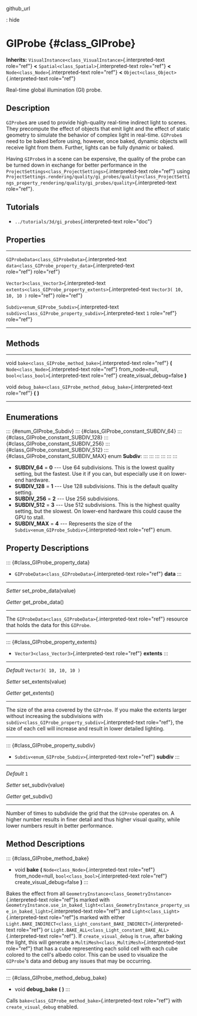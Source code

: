 github\_url

:   hide

GIProbe {#class_GIProbe}
=======

**Inherits:** `VisualInstance<class_VisualInstance>`{.interpreted-text
role="ref"} **\<** `Spatial<class_Spatial>`{.interpreted-text
role="ref"} **\<** `Node<class_Node>`{.interpreted-text role="ref"}
**\<** `Object<class_Object>`{.interpreted-text role="ref"}

Real-time global illumination (GI) probe.

Description
-----------

`GIProbe`s are used to provide high-quality real-time indirect light to
scenes. They precompute the effect of objects that emit light and the
effect of static geometry to simulate the behavior of complex light in
real-time. `GIProbe`s need to be baked before using, however, once
baked, dynamic objects will receive light from them. Further, lights can
be fully dynamic or baked.

Having `GIProbe`s in a scene can be expensive, the quality of the probe
can be turned down in exchange for better performance in the
`ProjectSettings<class_ProjectSettings>`{.interpreted-text role="ref"}
using
`ProjectSettings.rendering/quality/gi_probes/quality<class_ProjectSettings_property_rendering/quality/gi_probes/quality>`{.interpreted-text
role="ref"}.

Tutorials
---------

-   `../tutorials/3d/gi_probes`{.interpreted-text role="doc"}

Properties
----------

  ---------------------------------------------------- ------------------------------------------------------------- -------------------------
  `GIProbeData<class_GIProbeData>`{.interpreted-text   `data<class_GIProbe_property_data>`{.interpreted-text         
  role="ref"}                                          role="ref"}                                                   

  `Vector3<class_Vector3>`{.interpreted-text           `extents<class_GIProbe_property_extents>`{.interpreted-text   `Vector3( 10, 10, 10 )`
  role="ref"}                                          role="ref"}                                                   

  `Subdiv<enum_GIProbe_Subdiv>`{.interpreted-text      `subdiv<class_GIProbe_property_subdiv>`{.interpreted-text     `1`
  role="ref"}                                          role="ref"}                                                   
  ---------------------------------------------------- ------------------------------------------------------------- -------------------------

Methods
-------

  ------ -------------------------------------------------------------------
  void   `bake<class_GIProbe_method_bake>`{.interpreted-text role="ref"}
         **(** `Node<class_Node>`{.interpreted-text role="ref"}
         from\_node=null, `bool<class_bool>`{.interpreted-text role="ref"}
         create\_visual\_debug=false **)**

  void   `debug_bake<class_GIProbe_method_debug_bake>`{.interpreted-text
         role="ref"} **(** **)**
  ------ -------------------------------------------------------------------

Enumerations
------------

::: {#enum_GIProbe_Subdiv}
::: {#class_GIProbe_constant_SUBDIV_64}
::: {#class_GIProbe_constant_SUBDIV_128}
::: {#class_GIProbe_constant_SUBDIV_256}
::: {#class_GIProbe_constant_SUBDIV_512}
::: {#class_GIProbe_constant_SUBDIV_MAX}
enum **Subdiv**:
:::
:::
:::
:::
:::
:::

-   **SUBDIV\_64** = **0** \-\-- Use 64 subdivisions. This is the lowest
    quality setting, but the fastest. Use it if you can, but especially
    use it on lower-end hardware.
-   **SUBDIV\_128** = **1** \-\-- Use 128 subdivisions. This is the
    default quality setting.
-   **SUBDIV\_256** = **2** \-\-- Use 256 subdivisions.
-   **SUBDIV\_512** = **3** \-\-- Use 512 subdivisions. This is the
    highest quality setting, but the slowest. On lower-end hardware this
    could cause the GPU to stall.
-   **SUBDIV\_MAX** = **4** \-\-- Represents the size of the
    `Subdiv<enum_GIProbe_Subdiv>`{.interpreted-text role="ref"} enum.

Property Descriptions
---------------------

::: {#class_GIProbe_property_data}
-   `GIProbeData<class_GIProbeData>`{.interpreted-text role="ref"}
    **data**
:::

  ---------- -------------------------
  *Setter*   set\_probe\_data(value)

  *Getter*   get\_probe\_data()
  ---------- -------------------------

The `GIProbeData<class_GIProbeData>`{.interpreted-text role="ref"}
resource that holds the data for this `GIProbe`.

------------------------------------------------------------------------

::: {#class_GIProbe_property_extents}
-   `Vector3<class_Vector3>`{.interpreted-text role="ref"} **extents**
:::

  ----------- ---------------------------
  *Default*   `Vector3( 10, 10, 10 )`

  *Setter*    set\_extents(value)

  *Getter*    get\_extents()
  ----------- ---------------------------

The size of the area covered by the `GIProbe`. If you make the extents
larger without increasing the subdivisions with
`subdiv<class_GIProbe_property_subdiv>`{.interpreted-text role="ref"},
the size of each cell will increase and result in lower detailed
lighting.

------------------------------------------------------------------------

::: {#class_GIProbe_property_subdiv}
-   `Subdiv<enum_GIProbe_Subdiv>`{.interpreted-text role="ref"}
    **subdiv**
:::

  ----------- --------------------
  *Default*   `1`

  *Setter*    set\_subdiv(value)

  *Getter*    get\_subdiv()
  ----------- --------------------

Number of times to subdivide the grid that the `GIProbe` operates on. A
higher number results in finer detail and thus higher visual quality,
while lower numbers result in better performance.

Method Descriptions
-------------------

::: {#class_GIProbe_method_bake}
-   void **bake** **(** `Node<class_Node>`{.interpreted-text role="ref"}
    from\_node=null, `bool<class_bool>`{.interpreted-text role="ref"}
    create\_visual\_debug=false **)**
:::

Bakes the effect from all
`GeometryInstance<class_GeometryInstance>`{.interpreted-text
role="ref"}s marked with
`GeometryInstance.use_in_baked_light<class_GeometryInstance_property_use_in_baked_light>`{.interpreted-text
role="ref"} and `Light<class_Light>`{.interpreted-text role="ref"}s
marked with either
`Light.BAKE_INDIRECT<class_Light_constant_BAKE_INDIRECT>`{.interpreted-text
role="ref"} or
`Light.BAKE_ALL<class_Light_constant_BAKE_ALL>`{.interpreted-text
role="ref"}. If `create_visual_debug` is `true`, after baking the light,
this will generate a `MultiMesh<class_MultiMesh>`{.interpreted-text
role="ref"} that has a cube representing each solid cell with each cube
colored to the cell\'s albedo color. This can be used to visualize the
`GIProbe`\'s data and debug any issues that may be occurring.

------------------------------------------------------------------------

::: {#class_GIProbe_method_debug_bake}
-   void **debug\_bake** **(** **)**
:::

Calls `bake<class_GIProbe_method_bake>`{.interpreted-text role="ref"}
with `create_visual_debug` enabled.
